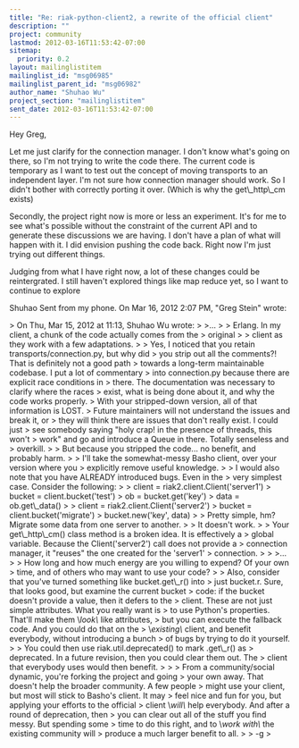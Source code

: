 ```yaml
---
title: "Re: riak-python-client2, a rewrite of the official client"
description: ""
project: community
lastmod: 2012-03-16T11:53:42-07:00
sitemap:
  priority: 0.2
layout: mailinglistitem
mailinglist_id: "msg06985"
mailinglist_parent_id: "msg06982"
author_name: "Shuhao Wu"
project_section: "mailinglistitem"
sent_date: 2012-03-16T11:53:42-07:00
---
```



Hey Greg,

Let me just clarify for the connection manager. I don't know what's going
on there, so I'm not trying to write the code there. The current code is
temporary as I want to test out the concept of moving transports to an
independent layer. I'm not sure how connection manager should work. So I
didn't bother with correctly porting it over. (Which is why the get\\_http\\_cm
exists)

Secondly, the project right now is more or less an experiment. It's for me
to see what's possible without the constraint of the current API and to
generate these discussions we are having.
I don't have a plan of what will happen with it. I did envision pushing the
code back. Right now I'm just trying out different things.

Judging from what I have right now, a lot of these changes could be
reintergrated. I still haven't explored things like map reduce yet, so I
want to continue to explore

Shuhao
Sent from my phone.
On Mar 16, 2012 2:07 PM, "Greg Stein"  wrote:

&gt; On Thu, Mar 15, 2012 at 11:13, Shuhao Wu  wrote:
&gt; &gt;...
&gt; &gt; Erlang. In my client, a chunk of the code actually comes from the
&gt; original
&gt; &gt; client as they work with a few adaptations.
&gt;
&gt; Yes, I noticed that you retain transports/connection.py, but why did
&gt; you strip out all the comments?! That is definitely not a good path
&gt; towards a long-term maintainable codebase. I put a lot of commentary
&gt; into connection.py because there are explicit race conditions in
&gt; there. The documentation was necessary to clarify where the races
&gt; exist, what is being done about it, and why the code works properly.
&gt; With your stripped-down version, all of that information is LOST.
&gt; Future maintainers will not understand the issues and break it, or
&gt; they will think there are issues that don't really exist. I could just
&gt; see somebody saying "holy crap! in the presence of threads, this won't
&gt; work" and go and introduce a Queue in there. Totally senseless and
&gt; overkill.
&gt;
&gt; But because you stripped the code... no benefit, and probably harm.
&gt;
&gt; I'll take the somewhat-messy Basho client, over your version where you
&gt; explicitly remove useful knowledge.
&gt;
&gt; I would also note that you have ALREADY introduced bugs. Even in the
&gt; very simplest case. Consider the following:
&gt;
&gt; client = riak2.client.Client('server1')
&gt; bucket = client.bucket('test')
&gt; ob = bucket.get('key')
&gt; data = ob.get\\_data()
&gt;
&gt; client = riak2.client.Client('server2')
&gt; bucket = client.bucket('migrate')
&gt; bucket.new('key', data)
&gt;
&gt; Pretty simple, hm? Migrate some data from one server to another.
&gt;
&gt; It doesn't work.
&gt;
&gt; Your get\\_http\\_cm() class method is a broken idea. It is effectively a
&gt; global variable. Because the Client('server2') call does not provide a
&gt; connection manager, it "reuses" the one created for the 'server1'
&gt; connection.
&gt;
&gt; &gt;...
&gt;
&gt; How long and how much energy are you willing to expend? Of your own
&gt; time, and of others who may want to use your code?
&gt;
&gt; Also, consider that you've turned something like bucket.get\\_r() into
&gt; just bucket.r. Sure, that looks good, but examine the current bucket
&gt; code: if the bucket doesn't provide a value, then it defers to the
&gt; client. These are not just simple attributes. What you really want is
&gt; to use Python's properties. That'll make them \\*look\\* like attributes,
&gt; but you can execute the fallback code. And you could do that on the
&gt; \\*existing\\* client, and benefit everybody, without introducing a bunch
&gt; of bugs by trying to do it yourself.
&gt;
&gt; You could then use riak.util.deprecated() to mark .get\\_r() as
&gt; deprecated. In a future revision, then you could clear them out. The
&gt; client that everybody uses would then benefit.
&gt;
&gt;
&gt; From a community/social dynamic, you're forking the project and going
&gt; your own away. That doesn't help the broader community. A few people
&gt; might use your client, but most will stick to Basho's client. It may
&gt; feel nice and fun for you, but applying your efforts to the official
&gt; client \\*will\\* help everybody. And after a round of deprecation, then
&gt; you can clear out all of the stuff you find messy. But spending some
&gt; time to do this right, and to \\*work with\\* the existing community will
&gt; produce a much larger benefit to all.
&gt;
&gt; -g
&gt;
